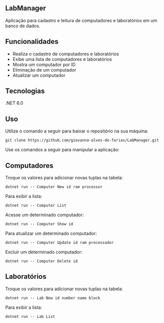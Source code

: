 ## LabManager

Aplicação para cadastro e leitura de computadores e laboratórios em um banco de dados.

## Funcionalidades

- Realiza o cadastro de computadores e laboratórios
- Exibe uma lista de computadores e laboratórios
- Mostra um computador por ID
- Eliminação de um computador
- Atualizar um computador

## Tecnologias 

.NET 6.0

## Uso

Utilize o comando a seguir para baixar o repositório na sua máquina:

`git clone https://github.com/giovanna-alves-de-farias/LabManager.git`

Use os comandos a seguir para manipular a aplicação:

## Computadores

Troque os valores para adicionar novas tuplas na tabela:

`dotnet run -- Computer New id ram processor`

Para exibir a lista:

`dotnet run -- Computer List`

Acesse um determinado computador:

`dotnet run -- Computer Show id`

Para atualizar um determinado computador:

`dotnet run -- Computer Update id ram processador`

Excluir um determinado computador:

`dotnet run -- Computer Delete id`

## Laboratórios

Troque os valores para adicionar novas tuplas na tabela:

`dotnet run -- Lab New id number name block`

Para exibir a lista:

`dotnet run -- Lab List`
